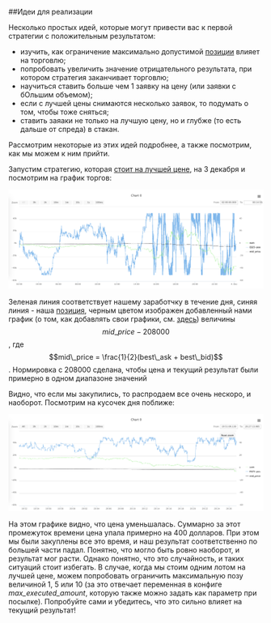 ##Идеи для реализации

Несколько простых идей, которые могут привести вас к первой стратегии с положительным результатом:

  - изучить, как ограничение максимально допустимой [позиции](../terms#position) влияет на торговлю;
  - попробовать увеличить значение отрицательного результата, при котором стратегия заканчивает торговлю;
  - научиться ставить больше чем 1 заявку на цену (или заявки с бОльшим объемом);
  - если с лучшей цены снимаются несколько заявок, то подумать о том, чтобы тоже сняться;
  - ставить заяаки не только на лучшую цену, но и глубже (то есть дальше от спреда) в стакан.
  
Рассмотрим некоторые из этих идей подробнее, а также посмотрим, как мы можем к ним прийти.

<a name="max_executed_amount"></a>
Запустим стратегию, которая [стоит на лучшей цене](examples.md#stay_on_best_price), на 3 декабря и посмотрим на график торгов:
<p align="center">
<img src="../img/charts_3_december.png" alt="График 3 декабря">
</p>

Зеленая линия соответствует нашему заработчку в течение дня, синяя линия - наша [позиция](../terms#position), черным цветом изображен добавленный нами график (о том, как добавлять свои графики, см. [здесь](interface/analysis/charts.md)) величины $$mid\_price - 208000$$, где $$mid\_price = \frac{1}{2}(best\_ask + best\_bid)$$. Нормировка с 208000 сделана, чтобы цена и текущий результат были примерно в одном диапазоне значений 

Видно, что если мы закупились, то распродаем все очень нескоро, и наоборот. Посмотрим на кусочек дня поближе:

<p align="center">
<img src="../img/charts_3_december_part.png" alt="График 3 декабря часть">
</p>

На этом графике видно, что цена уменьшалась. Суммарно за этот промежуток времени цена упала примерно на 400 долларов. При этом мы были закуплены все это время, и наш результат соответственно по большей части падал. Понятно, что могло быть ровно наоборот, и результат мог расти. Однако понятно, что это случайность, и таких ситуаций стоит избегать. В случае, когда мы стоим одним лотом на лучшей цене, можем попробовать ограничить максимальную позу величиной 1, 5 или 10 (за это отвечает переменная в конфиге *max\_executed\_amount*, которую также можно задать как параметр при посылке). Попробуйте сами и убедитесь, что это сильно влияет на текущий результат!

